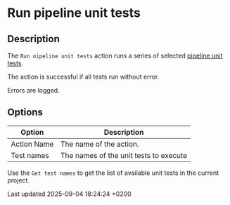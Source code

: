<div id="header">

# Run pipeline unit tests

</div>

<div id="content">

<div class="sect1">

## Description

<div class="sectionbody">

<div class="paragraph">

The `Run oipeline unit tests` action runs a series of selected [pipeline unit tests](pipeline/pipeline-unit-testing.NeBgLGhEb9).

</div>

<div class="paragraph">

The action is successful if all tests run without error.

</div>

<div class="paragraph">

Errors are logged.

</div>

</div>

</div>

<div class="sect1">

## Options

<div class="sectionbody">

| Option      | Description                            |
| ----------- | -------------------------------------- |
| Action Name | The name of the action.                |
| Test names  | The names of the unit tests to execute |

<div class="paragraph">

Use the `Get test names` to get the list of available unit tests in the current project.

</div>

</div>

</div>

</div>

<div id="footer">

<div id="footer-text">

Last updated 2025-09-04 18:24:24 +0200

</div>

</div>
